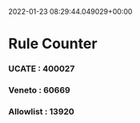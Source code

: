 2022-01-23 08:29:44.049029+00:00
# Rule Counter 
 ### UCATE : 400027

 ### Veneto : 60669

 ### Allowlist : 13920